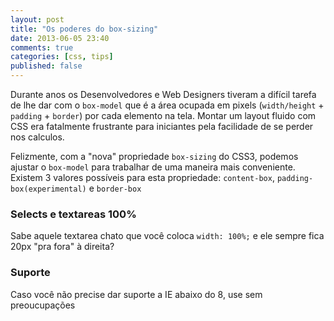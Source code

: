 ```yaml
---
layout: post
title: "Os poderes do box-sizing"
date: 2013-06-05 23:40
comments: true
categories: [css, tips]
published: false
---
```


Durante anos os Desenvolvedores e Web Designers tiveram a difícil tarefa de lhe dar com o ```box-model``` que é a área ocupada em pixels (```width/height``` + ```padding``` + ```border```) por cada elemento na tela. Montar um layout fluido com CSS era fatalmente frustrante para iniciantes pela facilidade de se perder nos calculos.

Felizmente, com a "nova" propriedade ```box-sizing``` do CSS3, podemos ajustar o ```box-model``` para trabalhar de uma maneira mais conveniente. Existem 3 valores possíveis para esta propriedade: ```content-box```, ```padding-box(experimental)``` e ```border-box```


### Selects e textareas 100%
Sabe aquele textarea chato que você coloca ```width: 100%;``` e ele sempre fica 20px "pra fora" à direita?

### Suporte
Caso você não precise dar suporte a IE abaixo do 8, use sem preoucupações